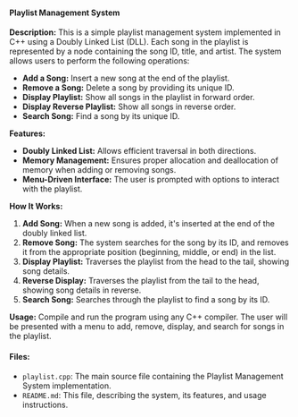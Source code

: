 #### Playlist Management System

**Description:**
This is a simple playlist management system implemented in C++ using a Doubly Linked List (DLL). Each song in the playlist is represented by a node containing the song ID, title, and artist. The system allows users to perform the following operations:

- **Add a Song:** Insert a new song at the end of the playlist.
- **Remove a Song:** Delete a song by providing its unique ID.
- **Display Playlist:** Show all songs in the playlist in forward order.
- **Display Reverse Playlist:** Show all songs in reverse order.
- **Search Song:** Find a song by its unique ID.

**Features:**

- **Doubly Linked List:** Allows efficient traversal in both directions.
- **Memory Management:** Ensures proper allocation and deallocation of memory when adding or removing songs.
- **Menu-Driven Interface:** The user is prompted with options to interact with the playlist.

**How It Works:**
1. **Add Song:** When a new song is added, it's inserted at the end of the doubly linked list.
2. **Remove Song:** The system searches for the song by its ID, and removes it from the appropriate position (beginning, middle, or end) in the list.
3. **Display Playlist:** Traverses the playlist from the head to the tail, showing song details.
4. **Reverse Display:** Traverses the playlist from the tail to the head, showing song details in reverse.
5. **Search Song:** Searches through the playlist to find a song by its ID.

**Usage:**
Compile and run the program using any C++ compiler. The user will be presented with a menu to add, remove, display, and search for songs in the playlist.

#### Files:
- `playlist.cpp`: The main source file containing the Playlist Management System implementation.
- `README.md`: This file, describing the system, its features, and usage instructions.

